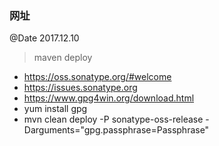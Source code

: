 ### 网址
@Date 2017.12.10

> maven deploy

* https://oss.sonatype.org/#welcome
* https://issues.sonatype.org
* https://www.gpg4win.org/download.html
* yum install gpg
* mvn clean deploy -P sonatype-oss-release -Darguments="gpg.passphrase=Passphrase"

